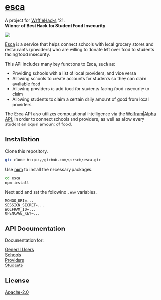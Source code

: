 # [esca](https://devpost.com/software/esca)
A project for [WaffleHacks](https://wafflehacks.devpost.com/) '21.<br />
<b>Winner of Best Hack for Student Food Insecurity</b>

<img src="https://repository-images.githubusercontent.com/400640252/bb44d171-6f0e-4918-b434-9ad22327ce7a">

[Esca](https://devpost.com/software/esca) is a service that helps connect schools with local grocery stores and restaurants (providers) who are willing to donate left over food to students facing food insecurity.

This API includes many key functions to Esca, such as:
- Providing schools with a list of local providers, and vice versa
- Allowing schools to create accounts for students so they can claim avaliable food
- Allowing providers to add food for students facing food insecurity to claim
- Allowing students to claim a certain daily amount of good from local providers

The Esca API also utilizes computational intelligence via the [Wolfram|Alpha API](https://www.wolframalpha.com/), in order to connect schools and providers, as well as allow every student an equal amount of food.

## Installation

Clone this repository.

```bash
git clone https://github.com/Qursch/esca.git
```

Use [npm](https://www.npmjs.com/) to install the necessary packages.

```bash
cd esca
npm install
```

Next add and set the following `.env` variables.

```
MONGO_URI=...
SESSION_SECRET=...
WOLFRAM_ID=...
OPENCAGE_KEY=...
```

## API Documentation

Documentation for:

[General Users](documentation/users.md)<br />
[Schools](documentation/schools.md)<br />
[Providers](documentation/providers.md)<br />
[Students](documentation/students.md)<br />

## License
[Apache-2.0](https://choosealicense.com/licenses/apache-2.0/)
